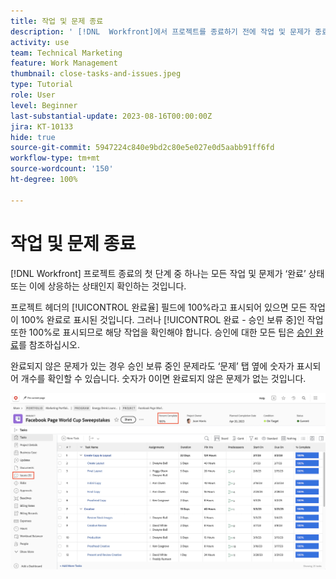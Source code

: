 ```yaml
---
title: 작업 및 문제 종료
description: ' [!DNL  Workfront]에서 프로젝트를 종료하기 전에 작업 및 문제가 종료되었는지 확인하는 방법을 알아봅니다.'
activity: use
team: Technical Marketing
feature: Work Management
thumbnail: close-tasks-and-issues.jpeg
type: Tutorial
role: User
level: Beginner
last-substantial-update: 2023-08-16T00:00:00Z
jira: KT-10133
hide: true
source-git-commit: 5947224c840e9bd2c80e5e027e0d5aabb91ff6fd
workflow-type: tm+mt
source-wordcount: '150'
ht-degree: 100%

---
```


# 작업 및 문제 종료

[!DNL Workfront] 프로젝트 종료의 첫 단계 중 하나는 모든 작업 및 문제가 ‘완료’ 상태 또는 이에 상응하는 상태인지 확인하는 것입니다.

프로젝트 헤더의 [!UICONTROL 완료율] 필드에 100%라고 표시되어 있으면 모든 작업이 100% 완료로 표시된 것입니다. 그러나 [!UICONTROL 완료 - 승인 보류 중]인 작업 또한 100%로 표시되므로 해당 작업을 확인해야 합니다. 승인에 대한 모든 팁은 [승인 완료](https://experienceleague.adobe.com/docs/workfront-learn/tutorials-workfront/manage-work/close-a-project/complete-approvals.html)를 참조하십시오.

완료되지 않은 문제가 있는 경우 승인 보류 중인 문제라도 ‘문제’ 탭 옆에 숫자가 표시되어 개수를 확인할 수 있습니다. 숫자가 0이면 완료되지 않은 문제가 없는 것입니다.

![[!UICONTROL 완료율] 및 미해결 문제가 표시된 프로젝트](assets/close-tasks-and-issues.png)

